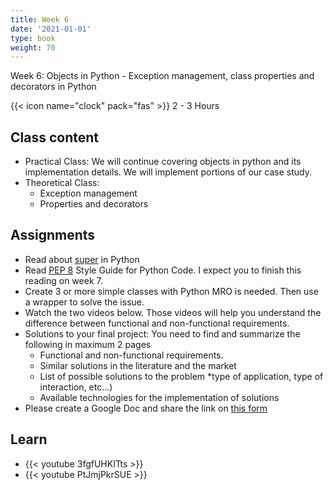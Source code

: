 ```yaml
---
title: Week 6
date: '2021-01-01'
type: book
weight: 70
---
```


Week 6: Objects in Python - Exception management, class properties and decorators in Python

<!--more-->

{{< icon name="clock" pack="fas" >}} 2 - 3 Hours

## Class content

- Practical Class: We will continue covering objects in python and its implementation details. We will implement portions of our case study. 
- Theoretical Class:
    - Exception management
    - Properties and decorators

## Assignments

- Read about [super](https://www.geeksforgeeks.org/python-super/) in Python
- Read [PEP 8](https://www.python.org/dev/peps/pep-0008/) Style Guide for Python Code. I expect you to finish this reading on week 7. 
- Create 3 or more simple classes with Python MRO is needed. Then use a wrapper to solve the issue. 
- Watch the two videos below. Those videos will help you understand the difference between functional and non-functional requirements. 
- Solutions to your final project: You need to find and summarize the following in maximum 2 pages
    - Functional and non-functional requirements. 
    - Similar solutions in the literature and the market
    - List of possible solutions to the problem *type of application, type of interaction, etc...)
    - Available technologies for the implementation of solutions
- Please create a Google Doc and share the link on [this form](https://docs.google.com/forms/d/e/1FAIpQLSdv7ERLbLa88R0GPMie7YQhRSZuYrkNNZRjQOaWkNR0iD29ng/viewform?usp=sf_link)


## Learn

- {{< youtube 3fgfUHKITts >}}
- {{< youtube PtJmjPkrSUE >}}
